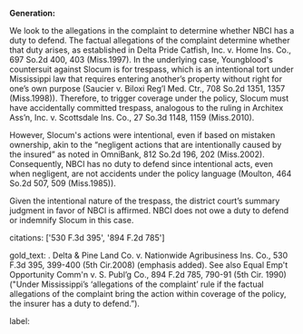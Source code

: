 **Generation:**

We look to the allegations in the complaint to determine whether NBCI has a duty to defend. The factual allegations of the complaint determine whether that duty arises, as established in Delta Pride Catfish, Inc. v. Home Ins. Co., 697 So.2d 400, 403 (Miss.1997). In the underlying case, Youngblood's countersuit against Slocum is for trespass, which is an intentional tort under Mississippi law that requires entering another’s property without right for one’s own purpose (Saucier v. Biloxi Reg’l Med. Ctr., 708 So.2d 1351, 1357 (Miss.1998)). Therefore, to trigger coverage under the policy, Slocum must have accidentally committed trespass, analogous to the ruling in Architex Ass’n, Inc. v. Scottsdale Ins. Co., 27 So.3d 1148, 1159 (Miss.2010).

However, Slocum's actions were intentional, even if based on mistaken ownership, akin to the “negligent actions that are intentionally caused by the insured” as noted in OmniBank, 812 So.2d 196, 202 (Miss.2002). Consequently, NBCI has no duty to defend since intentional acts, even when negligent, are not accidents under the policy language (Moulton, 464 So.2d 507, 509 (Miss.1985)). 

Given the intentional nature of the trespass, the district court’s summary judgment in favor of NBCI is affirmed. NBCI does not owe a duty to defend or indemnify Slocum in this case.

citations: ['530 F.3d 395', '894 F.2d 785']

gold_text: . Delta & Pine Land Co. v. Nationwide Agribusiness Ins. Co., 530 F.3d 395, 399-400 (5th Cir.2008) (emphasis added). See also Equal Emp't Opportunity Comm'n v. S. Publ’g Co., 894 F.2d 785, 790-91 (5th Cir. 1990) ("Under Mississippi’s ‘allegations of the complaint’ rule if the factual allegations of the complaint bring the action within coverage of the policy, the insurer has a duty to defend.”).

label: 